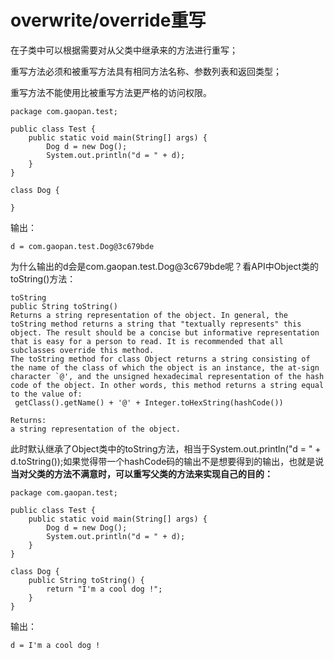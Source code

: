 # overwrite/override重写 #

在子类中可以根据需要对从父类中继承来的方法进行重写；

重写方法必须和被重写方法具有相同方法名称、参数列表和返回类型；

重写方法不能使用比被重写方法更严格的访问权限。

    package com.gaopan.test;
    
    public class Test {
    	public static void main(String[] args) {
    		Dog d = new Dog();
    		System.out.println("d = " + d);		
    	}
    }
    
    class Dog {
    	
    }

输出：

    d = com.gaopan.test.Dog@3c679bde

为什么输出的d会是com.gaopan.test.Dog@3c679bde呢？看API中Object类的toString()方法：

    toString
    public String toString()
    Returns a string representation of the object. In general, the toString method returns a string that "textually represents" this object. The result should be a concise but informative representation that is easy for a person to read. It is recommended that all subclasses override this method. 
    The toString method for class Object returns a string consisting of the name of the class of which the object is an instance, the at-sign character `@', and the unsigned hexadecimal representation of the hash code of the object. In other words, this method returns a string equal to the value of: 
     getClass().getName() + '@' + Integer.toHexString(hashCode())
     
    Returns:
    a string representation of the object.
    
此时默认继承了Object类中的toString方法，相当于System.out.println("d = " + d.toString());如果觉得带一个hashCode码的输出不是想要得到的输出，也就是说**当对父类的方法不满意时，可以重写父类的方法来实现自己的目的：**

    package com.gaopan.test;
    
    public class Test {
    	public static void main(String[] args) {
    		Dog d = new Dog();
    		System.out.println("d = " + d);		
    	}
    }
    
    class Dog {
    	public String toString() {
    		return "I'm a cool dog !";
    	}
    }

输出：
    
    d = I'm a cool dog !